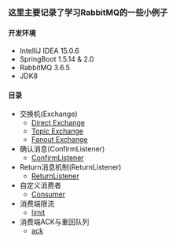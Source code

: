 ### 这里主要记录了学习RabbitMQ的一些小例子

#### 开发环境
- IntelliJ IDEA 15.0.6
- SpringBoot 1.5.14 & 2.0
- RabbitMQ 3.6.5
- JDK8

#### 目录
- 交换机(Exchange)
  - [Direct Exchange](https://github.com/WavyPeng/RabbitMQ-API/tree/master/src/main/java/com/wavy/rabbitmq/api/exchange/direct)
  - [Topic Exchange](https://github.com/WavyPeng/RabbitMQ-API/tree/master/src/main/java/com/wavy/rabbitmq/api/exchange/topic)
  - [Fanout Exchange](https://github.com/WavyPeng/RabbitMQ-API/tree/master/src/main/java/com/wavy/rabbitmq/api/exchange/fanout)
- 确认消息(ConfirmListener)
  - [ConfirmListener](https://github.com/WavyPeng/RabbitMQ-API/tree/master/src/main/java/com/wavy/rabbitmq/api/confirm)
- Return消息机制(ReturnListener)
  - [ReturnListener](https://github.com/WavyPeng/RabbitMQ-API/tree/master/src/main/java/com/wavy/rabbitmq/api/returnListener)
- 自定义消费者
  - [Consumer](https://github.com/WavyPeng/RabbitMQ-API/tree/master/src/main/java/com/wavy/rabbitmq/api/consumer)
- 消费端限流
  - [limit](https://github.com/WavyPeng/RabbitMQ-API/tree/master/src/main/java/com/wavy/rabbitmq/api/limit)
- 消费端ACK与重回队列
  - [ack](https://github.com/WavyPeng/RabbitMQ-API/tree/master/src/main/java/com/wavy/rabbitmq/api/ack)

